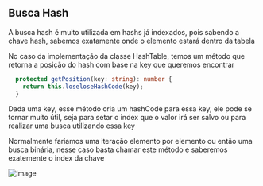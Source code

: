 ## Busca Hash

A busca hash é muito utilizada em hashs já indexados, pois sabendo a chave hash, sabemos exatamente onde o elemento estará dentro da tabela

No caso da implementação da classe HashTable, temos um método que retorna a posição do hash com base na key que queremos encontrar

```ts
  protected getPosition(key: string): number {
    return this.loseloseHashCode(key);
  }
```

Dada uma key, esse método cria um hashCode para essa key, ele pode se tornar muito útil, seja para setar o index que o valor irá ser salvo
ou para realizar uma busca utilizando essa key

Normalmente fariamos uma iteração elemento por elemento ou então uma busca binária, nesse caso basta chamar este método e saberemos exatemente o index da chave

![image](https://user-images.githubusercontent.com/83561751/219980854-70e2fa2a-dcf5-42bd-aacf-b3a2ddb66dee.png)
